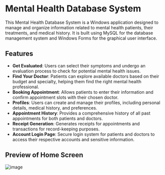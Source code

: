 # Mental Health Database System

This Mental Health Database System is a Windows application designed to manage and organize information related to mental health patients, their treatments, and medical history. It is built using MySQL for the database management system and Windows Forms for the graphical user interface.

## Features

- **Get Evaluated**: Users can select their symptoms and undergo an evaluation process to check for potential mental health issues.
- **Find Your Doctor**: Patients can explore available doctors based on their budget and specialty, helping them find the right mental health professional.
- **Booking Appointment**: Allows patients to enter their information and confirm appointment slots with their chosen doctor.
- **Profiles**: Users can create and manage their profiles, including personal details, medical history, and preferences.
- **Appointment History**: Provides a comprehensive history of all past appointments for both patients and doctors.
- **Receipt Generation**: Generates receipts for appointments and transactions for record-keeping purposes.
- **Account Login Page**: Secure login system for patients and doctors to access their respective accounts and sensitive information.

## Preview of Home Screen
![image](https://github.com/ZainabbHaider/Mental-Health-Database/assets/89449023/67ca0b03-ada4-41ff-be4f-3e61f01f8916)
